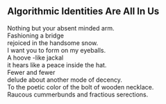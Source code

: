 Algorithmic Identities Are All In Us
------------------------------------
Nothing but your absent minded arm.  
Fashioning a bridge  
rejoiced in the handsome snow.  
I want you to form on my eyeballs.  
A hoove -like jackal  
it hears like a peace inside the hat.  
Fewer and fewer  
delude about another mode of decency.  
To the poetic color of the bolt of wooden necklace.  
Raucous cummerbunds and fractious serections.  
